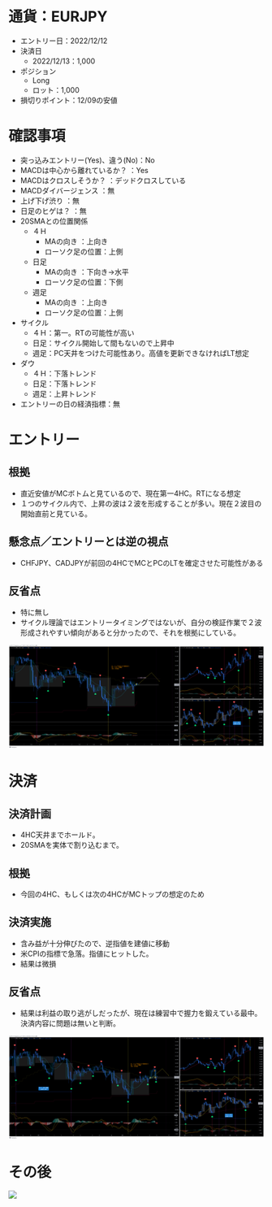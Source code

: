 # 通貨：EURJPY
- エントリー日：2022/12/12
- 決済日
  - 2022/12/13：1,000
- ポジション
  - Long
  - ロット：1,000
- 損切りポイント：12/09の安値

# 確認事項
- 突っ込みエントリー(Yes)、違う(No)：No
- MACDは中心から離れているか？     ：Yes
- MACDはクロスしそうか？           ：デッドクロスしている
- MACDダイバージェンス             ：無
- 上げ下げ渋り                     ：無
- 日足のヒゲは？                   ：無
- 20SMAとの位置関係
  - ４Ｈ
    - MAの向き        ：上向き
    - ローソク足の位置：上側
  - 日足
    - MAの向き        ：下向き→水平
    - ローソク足の位置：下側
  - 週足
    - MAの向き        ：上向き
    - ローソク足の位置：上側
- サイクル
  - ４Ｈ：第一。RTの可能性が高い
  - 日足：サイクル開始して間もないので上昇中
  - 週足：PC天井をつけた可能性あり。高値を更新できなければLT想定
- ダウ
  - ４Ｈ：下落トレンド
  - 日足：下落トレンド
  - 週足：上昇トレンド
- エントリーの日の経済指標：無

# エントリー
## 根拠
- 直近安値がMCボトムと見ているので、現在第一4HC。RTになる想定
- １つのサイクル内で、上昇の波は２波を形成することが多い。現在２波目の開始直前と見ている。

## 懸念点／エントリーとは逆の視点
- CHFJPY、CADJPYが前回の4HCでMCとPCのLTを確定させた可能性がある

## 反省点
- 特に無し
- サイクル理論ではエントリータイミングではないが、自分の検証作業で２波形成されやすい傾向があると分かったので、それを根拠にしている。

![](2022-12-12-16-40-49.png)

# 決済
## 決済計画
- 4HC天井までホールド。
- 20SMAを実体で割り込むまで。

## 根拠
- 今回の4HC、もしくは次の4HCがMCトップの想定のため

## 決済実施
- 含み益が十分伸びたので、逆指値を建値に移動
- 米CPIの指標で急落。指値にヒットした。
- 結果は微損

## 反省点
- 結果は利益の取り逃がしだったが、現在は練習中で握力を鍛えている最中。決済内容に問題は無いと判断。

![](2022-12-14-08-01-57.png)

# その後
![](./af01.png)

